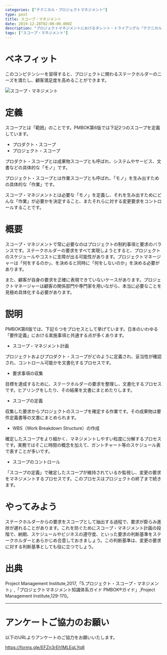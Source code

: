 ```yaml
---
categories: ["テクニカル・プロジェクトマネジメント"]
type: post
title: スコープ・マネジメント
date: 2019-12-28T02:00:00.000Z
description: "プロジェクトマネジメントにおけるタレント・トライアングル「テクニカル・プロジェクトマネジメント」より、「スコープ・マネジメント」への理解を深めプロジェクト・マネジャーに必要とされるコンピテンシーを身に着けよう。"
tags: ["スコープ・マネジメント"]
---
```

# ベネフィット

このコンピテンシーを習得すると、プロジェクトに関わるステークホルダーのニーズを満たし、顧客満足度を高めることができます。

![スコープ・マネジメント](/img/スコープ・マネジメント.png "スコープ・マネジメント")

# 定義

スコープとは「範囲」のことです。PMBOK第6版では下記2つのスコープを定義しています。

* プロダクト・スコープ
* プロジェクト・スコープ

プロダクト・スコープとは成果物スコープとも呼ばれ、システムやサービス、文書などの具体的な「モノ」です。

プロジェクト・スコープとは作業スコープとも呼ばれ、「モノ」を生み出すための具体的な「作業」です。

スコープ・マネジメントとは必要な「モノ」を定義し、それを生み出すためにどんな「作業」が必要かを決定すること、またそれらに対する変更要求をコントロールすることです。

# 概要

スコープ・マネジメントで常に必要なのはプロジェクトの制約事項と要求のバランスです。ステークホルダーの要求をすべて実現しようとすると、プロジェクトのスケジュールやコストに支障が出る可能性があります。プロジェクトマネージャーは「何をするのか」、を決めると同時に「何をしないのか」を決める必要があります。

また、顧客が自身の要求を正確に表現できていないケースがあります。プロジェクトマネージャーは顧客の関係部門や専門家を用いながら、本当に必要なことを見極め具体化する必要があります。

# 説明

PMBOK第6版では、下記６つをプロセスとして挙げています。日本のいわゆる「要件定義」における実施事項と共通する点が多くあります。

* スコープ・マネジメント計画

プロジェクトおよびプロダクト・スコープがどのように定義され、妥当性が確認され、コントロール可能かを文書化するプロセスです。

* 要求事項の収集

目標を達成するために、ステークホルダーの要求を整理し、文書化するプロセスです。ヒアリングをしたり、その結果を文書にまとめたりします。

* スコープの定義

収集した要求からプロジェクトのスコープを確定する作業です。その成果物は要件定義書等の文書にまとめられます。

* WBS（Work Breakdown Structure）の作成

確定したスコープをより細かく、マネジメントしやすい粒度に分解するプロセスです。実務ではそこに時間の概念を加えて、ガントチャート等のスケジュール表で表すことが多いです。

* スコープのコントロール

「スコープの定義」で確定したスコープが維持されているか監視し、変更の要求をマネジメントするプロセスです。このプロセスはプロジェクトの終了まで続きます。

# やってみよう

ステークホルダーからの要求をスコープとして抽出する過程で、要求が膨らみ進捗が遅れることがあります。これを防ぐためにスコープ・マネジメント計画の段階で、納期、スケジュールやビジネスの遵守度、といった要求の判断基準をステークホルダーとあらかじめ合意しておきましょう。この判断基準は、変更の要求に対する判断基準としても役に立つでしょう。

# 出典

Project Management Institute,2017,「5.プロジェクト・スコープ・マネジメント」,「プロジェクトマネジメント知識体系ガイド PMBOK®ガイド」,Project Management Institute,129-170。

- - -

# アンケートご協力のお願い

以下のURLよりアンケートのご協力をお願いいたします。

https://forms.gle/EFZn3rEh1MLEqLYq8
